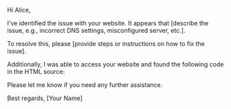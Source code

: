 Hi Alice,

I've identified the issue with your website. It appears that [describe the issue, e.g., incorrect DNS settings, misconfigured server, etc.]. 

To resolve this, please [provide steps or instructions on how to fix the issue].

Additionally, I was able to access your website and found the following code in the HTML source: <!-- This is what you're looking for: SOME_CODE_STRING -->

Please let me know if you need any further assistance.

Best regards,
[Your Name]
